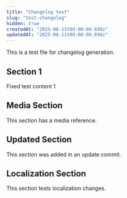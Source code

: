 ```yaml
---
title: "Changelog test"
slug: "test-changelog"
hidden: true
createdAt: "2025-06-11t09:00:09.698z"
updatedAt: "2025-06-11t09:00:09.698z"
---
```


This is a test file for changelog generation.

## Section 1
Fixed test content 1

## Media Section
This section has a media reference.

## Updated Section
This section was added in an update commit.

## Localization Section
This section tests localization changes.
